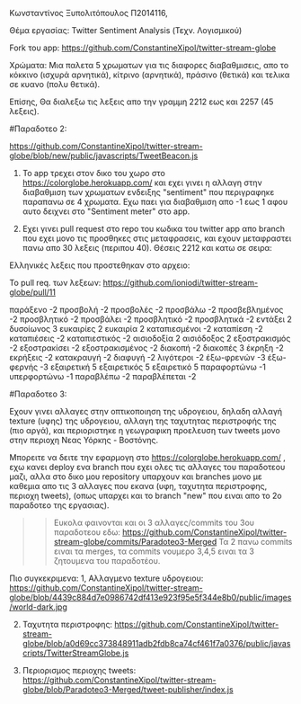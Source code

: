 Κωνσταντίνος Ξυπολιτόπουλος Π2014116, 

Θέμα εργασίας: Twitter Sentiment Analysis (Τεχν. Λογισμικού)

Fork του app: https://github.com/ConstantineXipol/twitter-stream-globe

Χρώματα: Μια παλετα 5 χρωματων για τις διαφορες διαβαθμισεις, απο το κόκκινο (ισχυρά αρνητικά), κίτρινο (αρνητικά), πράσινο (θετικά) και τελικα σε κυανο (πολυ θετικά).

Επίσης, Θα διαλεξω τις λεξεις απο την γραμμη 2212 εως και 2257 (45 λεξεις).

#Παραδοτεο 2: 

https://github.com/ConstantineXipol/twitter-stream-globe/blob/new/public/javascripts/TweetBeacon.js

1. Το app τρεχει στον δικο του χωρο στο https://colorglobe.herokuapp.com/ και εχει γινει η αλλαγη στην διαβαθμιση των χρωματων ενδειξης "sentiment" που περιγραφηκε παραπανω σε 4 χρωματα.
  Εχω παει για διαβαθμιση απο -1 εως 1 αφου αυτο δειχνει στο "Sentiment meter" στο app. 

2. Εχει γινει pull request στο repo του κωδικα του twitter app απο branch που εχει μονο τις προσθηκες στις μεταφρασεις, και εχουν μεταφραστει πανω απο 30 λεξεις (περιπου 40). Θέσεις 2212 και κατω σε σειρα:

Ελληνικές λεξεις που προστεθηκαν στο αρχειο: 

To pull req. των λεξεων: https://github.com/ioniodi/twitter-stream-globe/pull/11

παράξενο -2
προσβολή -2
προσβολές -2
προσβάλω -2
προσβεβλημένος -2
προσβλητικό -2
προσβάλει -2
προσβλητικό -2
προσβλητικά -2
εντάξει 2
δυσοίωνος 3
ευκαιρίες 2
ευκαιρία 2
καταπιεσμένοι -2
καταπίεση -2
καταπιέσεις -2
καταπιεστικός -2
αισιοδοξία 2
αισιόδοξος 2
εξοστρακισμός -2
εξοστρακίσει -2
εξοστρακισμένος -2
διακοπή -2
διακοπές 3
έκρηξη -2
εκρήξεις -2
κατακραυγή -2
διαφυγή -2
λιγότεροι -2
έξω-φρενών -3
έξω-φερνής -3
εξαιρετική 5
εξαιρετικός 5
εξαιρετικό 5
παραφορτώνω -1
υπερφορτώνω -1
παραβλέπω -2
παραβλέπεται -2


#Παραδοτεο 3: 

Εχουν γινει αλλαγες στην οπτικοποιηση της υδρογειου, δηλαδη αλλαγή texture (υφης) της υδρογειου, αλλαγη της ταχυτητας περιστροφής της (πιο αργά), και περιοριστηκε η γεωγραφικη προελευση των tweets μονο στην περιοχη Νεας Υόρκης - Βοστόνης.

Μπορειτε να δειτε την εφαρμογη στο https://colorglobe.herokuapp.com/ , εχω κανει deploy ενα branch που εχει ολες τις αλλαγες του παραδοτεου μαζι, αλλα στο δικο μου repository υπαρχουν και branches μονο με καθεμια απο τις 3 αλλαγες που εκανα (υφη, ταχυτητα περιστροφης, περιοχη tweets), (οπως υπαρχει και το branch "new" που ειναι απο το 2ο παραδοτεο της εργασιας).

>> Ευκολα φαινονται και οι 3 αλλαγες/commits του 3ου παραδοτεου εδω: https://github.com/ConstantineXipol/twitter-stream-globe/commits/Paradoteo3-Merged  Τα 2 πανω commits ειναι τα merges, τα commits νουμερο 3,4,5 ειναι τα 3 ζητουμενα του παραδοτέου.

Πιο συγκεκριμενα:
1, Αλλαγμενο texture υδρογειου: https://github.com/ConstantineXipol/twitter-stream-globe/blob/4439c884d7e0986742df413e923f95e5f344e8b0/public/images/world-dark.jpg

2. Ταχυτητα περιστροφης: https://github.com/ConstantineXipol/twitter-stream-globe/blob/a0d69cc373848911adb2fdb8ca74cf461f7a0376/public/javascripts/TwitterStreamGlobe.js

3. Περιορισμος περιοχης tweets: https://github.com/ConstantineXipol/twitter-stream-globe/blob/Paradoteo3-Merged/tweet-publisher/index.js
